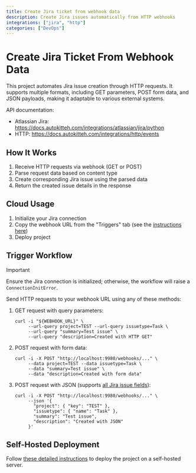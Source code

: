 ```yaml
---
title: Create Jira ticket from webhook data
description: Create Jira issues automatically from HTTP webhooks
integrations: ["jira", "http"]
categories: ["DevOps"]
---
```


# Create Jira Ticket From Webhook Data

This project automates Jira issue creation through HTTP requests. It supports multiple formats, including GET parameters, POST form data, and JSON payloads, making it adaptable to various external systems.

API documentation:

- Atlassian Jira: https://docs.autokitteh.com/integrations/atlassian/jira/python
- HTTP: https://docs.autokitteh.com/integrations/http/events

## How It Works

1. Receive HTTP requests via webhook (GET or POST)
2. Parse request data based on content type
3. Create corresponding Jira issue using the parsed data
4. Return the created issue details in the response

## Cloud Usage

1. Initialize your Jira connection
2. Copy the webhook URL from the "Triggers" tab (see the [instructions here](https://docs.autokitteh.com/get_started/deployment#webhook-urls))
3. Deploy project

## Trigger Workflow

> [!IMPORTANT]
> Ensure the Jira connection is initialized; otherwise, the workflow will raise a `ConnectionInitError`.

Send HTTP requests to your webhook URL using any of these methods:

1. GET request with query parameters:

   ```shell
   curl -i "${WEBHOOK_URL}" \
        --url-query project=TEST --url-query issuetype=Task \
        --url-query "summary=Test issue" \
        --url-query "description=Created with HTTP GET"
   ```

2. POST request with form data:

   ```shell
   curl -i -X POST "http://localhost:9980/webhooks/..." \
        --data project=TEST --data issuetype=Task \
        --data "summary=Test issue" \
        --data "description=Created with form data"
   ```

3. POST request with JSON (supports [all Jira issue fields](https://developer.atlassian.com/cloud/jira/platform/rest/v3/api-group-issues/#api-rest-api-3-issue-post-request-body)):
   ```shell
   curl -i -X POST "http://localhost:9980/webhooks/..." \
        --json '{
          "project": { "key": "TEST" },
          "issuetype": { "name": "Task" },
          "summary": "Test issue",
          "description": "Created with JSON"
        }'
   ```

## Self-Hosted Deployment

Follow [these detailed instructions](https://docs.autokitteh.com/get_started/deployment) to deploy the project on a self-hosted server.
